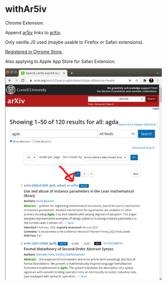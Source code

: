 # withAr5iv

Chrome Extension.  

Append [ar5iv](https://ar5iv.org/) links to [arXiv](https://arxiv.org/).  


Only vanilla JS used (maybe usable to Firefox or Safari extensions).  

[Registered in Chrome Store.](https://chrome.google.com/webstore/detail/withar5iv/pcboocjafhilbgocjcnlcoilacnmncam)  

Also applying to Apple App Store for Safari Extension.  


![appended](./appended.png)

